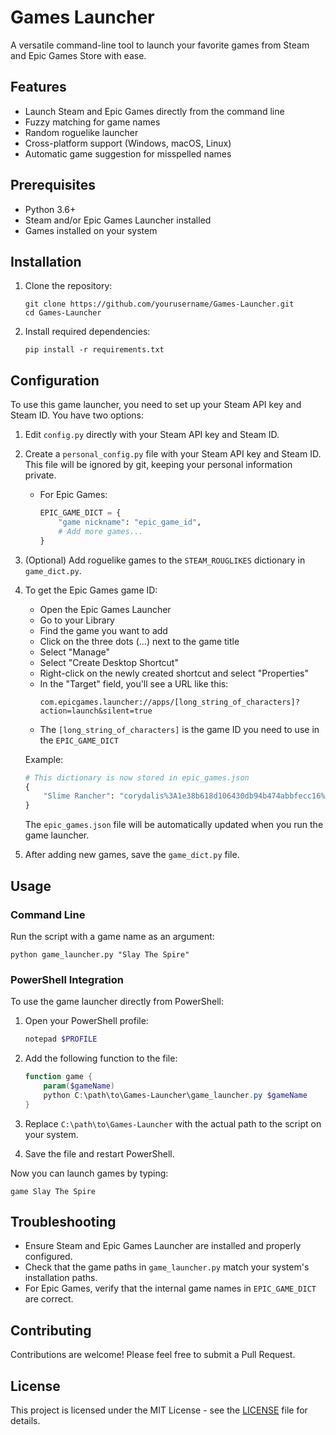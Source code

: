 # Games Launcher

A versatile command-line tool to launch your favorite games from Steam and Epic Games Store with ease.

## Features

- Launch Steam and Epic Games directly from the command line
- Fuzzy matching for game names
- Random roguelike launcher
- Cross-platform support (Windows, macOS, Linux)
- Automatic game suggestion for misspelled names

## Prerequisites

- Python 3.6+
- Steam and/or Epic Games Launcher installed
- Games installed on your system

## Installation

1. Clone the repository:
   ```
   git clone https://github.com/yourusername/Games-Launcher.git
   cd Games-Launcher
   ```

2. Install required dependencies:
   ```
   pip install -r requirements.txt
   ```

## Configuration

To use this game launcher, you need to set up your Steam API key and Steam ID. You have two options:

1. Edit `config.py` directly with your Steam API key and Steam ID.
2. Create a `personal_config.py` file with your Steam API key and Steam ID. This file will be ignored by git, keeping your personal information private.

   - For Epic Games:
     ```python
     EPIC_GAME_DICT = {
         "game nickname": "epic_game_id",
         # Add more games...
     }
     ```

2. (Optional) Add roguelike games to the `STEAM_ROUGLIKES` dictionary in `game_dict.py`.

3. To get the Epic Games game ID:
   - Open the Epic Games Launcher
   - Go to your Library
   - Find the game you want to add
   - Click on the three dots (...) next to the game title
   - Select "Manage"
   - Select "Create Desktop Shortcut"
   - Right-click on the newly created shortcut and select "Properties"
   - In the "Target" field, you'll see a URL like this:
      ```
      com.epicgames.launcher://apps/[long_string_of_characters]?action=launch&silent=true
      ```
   - The `[long_string_of_characters]` is the game ID you need to use in the `EPIC_GAME_DICT`

   Example:
   ```python
   # This dictionary is now stored in epic_games.json
   {
       "Slime Rancher": "corydalis%3A1e38b618d106430db94b474abbfecc16%3ACorydalis"
   }
   ```
   The `epic_games.json` file will be automatically updated when you run the game launcher.

4. After adding new games, save the `game_dict.py` file.

## Usage

### Command Line

Run the script with a game name as an argument:
```
python game_launcher.py "Slay The Spire"
```

### PowerShell Integration

To use the game launcher directly from PowerShell:

1. Open your PowerShell profile:
   ```powershell
   notepad $PROFILE
   ```

2. Add the following function to the file:
   ```powershell
   function game {
       param($gameName)
       python C:\path\to\Games-Launcher\game_launcher.py $gameName
   }
   ```

3. Replace `C:\path\to\Games-Launcher` with the actual path to the script on your system.

4. Save the file and restart PowerShell.

Now you can launch games by typing:
```
game Slay The Spire
```

## Troubleshooting

- Ensure Steam and Epic Games Launcher are installed and properly configured.
- Check that the game paths in `game_launcher.py` match your system's installation paths.
- For Epic Games, verify that the internal game names in `EPIC_GAME_DICT` are correct.

## Contributing

Contributions are welcome! Please feel free to submit a Pull Request.

## License

This project is licensed under the MIT License - see the [LICENSE](LICENSE) file for details.


